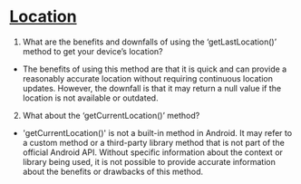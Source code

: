 # [Location](https://developer.android.com/training/location/retrieve-current)

1. What are the benefits and downfalls of using the ‘getLastLocation()’ method to get your device’s location?

- The benefits of using this method are that it is quick and can provide a reasonably accurate location without requiring continuous location updates. However, the downfall is that it may return a null value if the location is not available or outdated.

2. What about the ‘getCurrentLocation()’ method?

-  'getCurrentLocation()' is not a built-in method in Android. It may refer to a custom method or a third-party library method that is not part of the official Android API. Without specific information about the context or library being used, it is not possible to provide accurate information about the benefits or drawbacks of this method.
